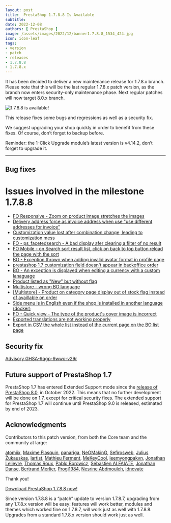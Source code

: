 ```yaml
---
layout: post
title:  PrestaShop 1.7.8.8 Is Available
subtitle: 
date: 2022-12-08
authors: [ PrestaShop ]
image: /assets/images/2022/12/banner1.7.8.8_1534_424.jpg
icon: icon-leaf
tags:
- version
- patch
- releases
- 1.7.8.8
- 1.7.8.x
---
```


It has been decided to deliver a new maintenance release for 1.7.8.x branch. Please note that this will be the last regular 1.7.8.x patch version, as the branch now enters security-only maintenance phase. Next regular patches will now target 8.0.x branch.

![1.7.8.8 is available!](https://github.com/PrestaShop/prestashop.github.io/blob/master/assets/images/2022/12/banner1.7.8.8_1534_424.jpg)

This release fixes some bugs and regressions as well as a security fix.

We suggest upgrading your shop quickly in order to benefit from these fixes. Of course, don’t forget to backup before.

Reminder: the 1-Click Upgrade module’s latest version is v4.14.2, don’t forget to upgrade it.

---

## Bug fixes

Issues involved in the milestone 1.7.8.8
========================================

- [FO Responsive - Zoom on product image stretches the images](https://github.com/PrestaShop/PrestaShop/issues/29865)
- [Delivery address force as invoice address when use "use different addresses for invoice"](https://github.com/PrestaShop/PrestaShop/issues/29289)
- [Customization value lost after combination change, leading to customization mess](https://github.com/PrestaShop/PrestaShop/issues/29185)
- [FO - ps_facetedsearch - A bad display afer clearing a filter of no result](https://github.com/PrestaShop/PrestaShop/issues/28966)
- [FO Mobile - on Search sort result list, click on back to top button reload the page with the sort](https://github.com/PrestaShop/PrestaShop/issues/28932)
- [BO - Exception thrown when adding invalid avatar format in profile page](https://github.com/PrestaShop/PrestaShop/issues/28484)
- [prestashop 1.7 customization field doesn't appear in backoffice order](https://github.com/PrestaShop/PrestaShop/issues/28041)
- [BO - An exception is displayed when editing a currency with a custom lanaguage](https://github.com/PrestaShop/PrestaShop/issues/27921)
- [Product listed as "New" but without flag](https://github.com/PrestaShop/PrestaShop/issues/27737)
- [Multistore - wrong BO language](https://github.com/PrestaShop/PrestaShop/issues/27617)
- [[Multistore] - Product on category page display out of stock flag instead of availlable on order](https://github.com/PrestaShop/PrestaShop/issues/27604)
- [Side menu is in English even if the shop is installed in another language (docker)](https://github.com/PrestaShop/PrestaShop/issues/27029)
- [FO -  Quick view - The type of the product's cover image is incorrect](https://github.com/PrestaShop/PrestaShop/issues/26557)
- [Exported translations are not working properly](https://github.com/PrestaShop/PrestaShop/issues/26549)
- [Export in CSV the whole list instead of the current page on the BO list page](https://github.com/PrestaShop/PrestaShop/issues/19527)

## Security fix

[Advisory GHSA-9qgp-9wwc-v29r](https://github.com/PrestaShop/PrestaShop/security/advisories/GHSA-9qgp-9wwc-v29r)

## Future support of PrestaShop 1.7

PrestaShop 1.7 has entered Extended Support mode since the [release of PrestaShop 8.0]([/news/prestashop-1-7-8-7-maintenance-release/](https://github.com/PrestaShop/PrestaShop/releases/tag/8.0.0)), in October 2022. This means that no further development will be done on 1.7, except for critical security fixes.
The extended support for PrestaShop 1.7 will continue until PrestaShop 9.0 is released, estimated by end of 2023.

## Acknowledgments

Contributors to this patch version, from both the Core team and the community at large:

[atomiix](https://github.com/atomiix), [Maxime Flasquin](https://github.com/mflasquin), [panariga](https://github.com/panariga), [NeOMakinG](https://github.com/NeOMakinG), [Sefirosweb](https://github.com/sefirosweb), [Julius Žukauskas](https://github.com/zuk3975), [lartist](https://github.com/lartist), [Mathieu Ferment](https://github.com/matks), [MeKeyCool](https://github.com/MeKeyCool), [leemyongpakvn](https://github.com/leemyongpakvn), [Jonathan Lelievre](https://github.com/jolelievre), [Thomas Roux](https://github.com/okom3pom), [Pablo Borowicz](https://github.com/eternoendless), [Sébastien ALFAIATE](https://github.com/Seb33300), [Jonathan Danse](https://github.com/PrestaEdit), [Bertrand Merlier](https://github.com/Rizzen59), [Progi1984](https://github.com/Progi1984), [Nesrine Abdmouleh](https://github.com/nesrineabdmouleh), [idnovate](https://github.com/idnovate)

Thank you!

[Download PrestaShop 1.7.8.8 now!](https://github.com/PrestaShop/PrestaShop/releases/tag/1.7.8.8)

Since version 1.7.8.8 is a “patch” update to version 1.7.8.7, upgrading from any 1.7.8.x version will be easy: features will work better, modules and themes which worked fine on 1.7.8.7, will work just as well with 1.7.8.8. Upgrades from a standard 1.7.8.x version should work just as well.
